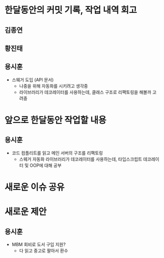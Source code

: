 # 한달동안의 커밋 기록, 작업 내역 회고

## 김종연

## 황진태

## 용시훈

- 스웨거 도입 (API 문서)
  - 나중을 위해 자동화를 시키려고 생각중
  - 라이브러리가 데코레이터를 사용하는데, 클래스 구조로 리팩토링을 해볼까 고려중

# 앞으로 한달동안 작업할 내용

## 용시훈

- 코드 컴플리트를 읽고 메인 서버의 구조를 리팩토링
  - 스웨거 자동화 라이브러리가 데코레이터를 사용하는데, 타입스크립트 데코레이터 및 OOP에 대해 공부

# 새로운 이슈 공유

# 새로운 제안

## 용시훈

- MBM 회비로 도서 구입 지원?
  - 다 읽고 중고로 팔아서 환수
